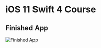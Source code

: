 # iOS 11 Swift 4 Course

## Finished App
![Finished App](https://www.udemy.com/ios-11-app-development-bootcamp/learn/v4/t/lecture/7556030?start=0)



